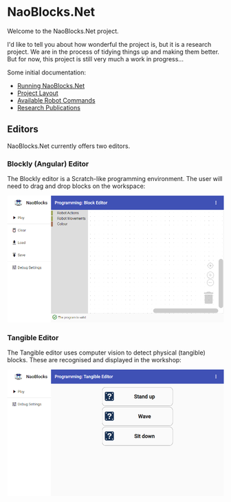 # NaoBlocks.Net

Welcome to the NaoBlocks.Net project.

I'd like to tell you about how wonderful the project is, but it is a research project. We are in the process of tidying things up and making them better. But for now, this project is still very much a work in progress...

Some initial documentation:
* [Running NaoBlocks.Net](Documentation/Running.md)
* [Project Layout](Documentation/ProjectLayout.md)
* [Available Robot Commands](Documentation/Commands.md)
* [Research Publications](Documentation/Publications.md)

## Editors

NaoBlocks.Net currently offers two editors.

### Blockly (Angular) Editor

The Blockly editor is a Scratch-like programming environment. The user will need to drag and drop blocks on the workspace:

![Blockly editor](Documentation/Images/WebEditor.png)

### Tangible Editor

The Tangible editor uses computer vision to detect physical (tangible) blocks. These are recognised and displayed in the workshop:

![Tangible editor](Documentation/Images/TangibleEditor.png)